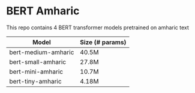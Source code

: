 # BERT Amharic

This repo contains 4 BERT transformer models pretrained on amharic text

|Model|Size (# params)|
|-----|----|
|bert-medium-amharic|40.5M|
|bert-small-amharic|27.8M|
|bert-mini-amharic|10.7M|
|bert-tiny-amharic|4.18M|